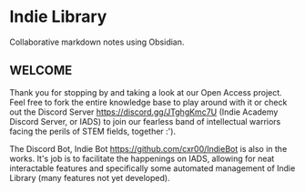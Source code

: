 # Indie Library
Collaborative markdown notes using Obsidian.

## WELCOME
Thank you for stopping by and taking a look at our Open Access project. Feel free to fork the entire knowledge base to play around with it or check out the Discord Server https://discord.gg/JTghgKmc7U (Indie Academy Discord Server, or IADS) to join our fearless band of intellectual warriors facing the perils of STEM fields, together :').

The Discord Bot, Indie Bot https://github.com/cxr00/IndieBot is also in the works. It's job is to facilitate the happenings on IADS, allowing for neat interactable features and specifically some automated management of Indie Library (many features not yet developed).

